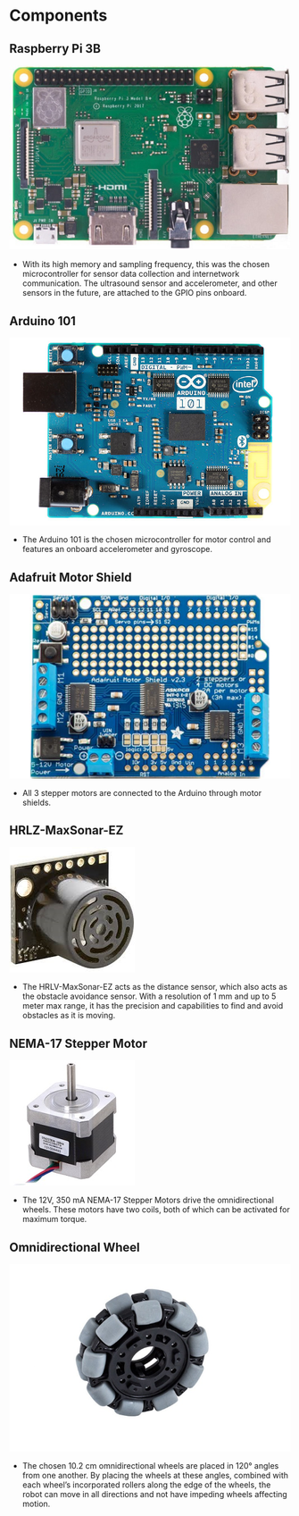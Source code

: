 # Components


## Raspberry Pi 3B
![alt 3-Wheeled Ground Robot](images/components/raspberryPi.jpg "3-Wheeled Robot")

* With its high memory and sampling frequency, this was the chosen microcontroller for sensor data collection and internetwork communication. The ultrasound sensor and accelerometer, and other sensors in the future, are attached to the GPIO pins onboard.

## Arduino 101
![alt 3-Wheeled Ground Robot](images/components/arduino.jpg "3-Wheeled Robot")

* The Arduino 101 is the chosen microcontroller for motor control and features an onboard accelerometer and gyroscope.

## Adafruit Motor Shield
![alt 3-Wheeled Ground Robot](images/components/motorshield.jpg "3-Wheeled Robot")

* All 3 stepper motors are connected to the Arduino through motor shields.

## HRLZ-MaxSonar-EZ
![alt 3-Wheeled Ground Robot](images/components/sonar.jpg "3-Wheeled Robot")

* The HRLV-MaxSonar-EZ acts as
the distance sensor, which also acts
as the obstacle avoidance sensor.
With a resolution of 1 mm and up to
5 meter max range, it has the
precision and capabilities to find and
avoid obstacles as it is moving.

## NEMA-17 Stepper Motor
![alt 3-Wheeled Ground Robot](images/components/steppermotor.jpg "3-Wheeled Robot")

* The 12V, 350 mA NEMA-17 Stepper Motors drive the omnidirectional wheels. These motors have two coils, both of which can be activated for maximum torque.

## Omnidirectional Wheel
![alt 3-Wheeled Ground Robot](images/components/wheel.jpg "3-Wheeled Robot")

* The chosen 10.2 cm omnidirectional
wheels are placed in 120° angles from one
another. By placing the wheels at these
angles, combined with each wheel’s
incorporated rollers along the edge of the
wheels, the robot can move in all directions
and not have impeding wheels affecting
motion.
